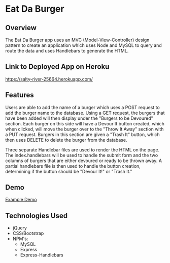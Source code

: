 # Eat Da Burger

## Overview
The Eat Da Burger app uses an MVC (Model-View-Controller) design pattern to create an application which uses Node and MySQL to query and route the data and uses Handlebars to generate the HTML. 

## Link to Deployed App on Heroku
https://salty-river-25664.herokuapp.com/

## Features
Users are able to add the name of a burger which uses a POST request to add the burger name to the database. Using a GET request, the burgers that have been added will then display under the "Burgers to be Devoured" section. Each burger on this side will have a Devour It button created, which when clicked, will move the burger over to the "Throw It Away" section with a PUT request. Burgers in this section are given a "Trash It" button, which then uses DELETE to delete the burger from the database.

Three separate Handlebar files are used to render the HTML on the page. The index.handlebars will be used to handle the submit form and the two columns of burgers that are either devoured or ready to be thrown away. A partial handlebars file is then used to handle the button creation, determining if the button should be "Devour It!" or "Trash It." 


## Demo
[Example Demo](public/assets/img/demo.gif)

## Technologies Used
* jQuery
* CSS/Bootstrap
* NPM's:
    * MySQL
    * Express
    * Express-Handlebars
